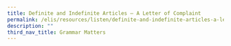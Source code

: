 ```yaml
---
title: Definite and Indefinite Articles – A Letter of Complaint
permalink: /elis/resources/listen/definite-and-indefinite-articles-a-letter-of-complaint/
description: ""
third_nav_title: Grammar Matters
---
```

